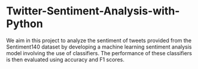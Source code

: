 # Twitter-Sentiment-Analysis-with-Python
We aim in this project to analyze the sentiment of tweets provided from the Sentiment140 dataset by developing a machine learning sentiment analysis model involving the use of classifiers. The performance of these classifiers is then evaluated using accuracy and F1 scores.
